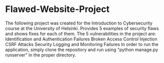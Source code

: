 # Flawed-Website-Project

The following project was created for the Introduction to Cybersecurity course at the University of Helsinki. Provides 5 examples of security flaws and shows fixes for each of them. The 5 vulnerabilities in the project are:  
Identification and Authentication Failures 
Broken Access Control 
Injection 
CSRF Attacks 
Security Logging and Monitoring Failures 
In order to run the application, simply clone the repository and run using "python manage.py runserver" in the proper directory.
